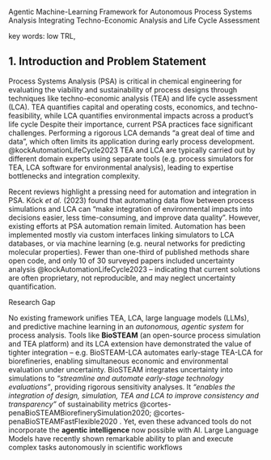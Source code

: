 
 Agentic Machine-Learning Framework for Autonomous Process Systems Analysis Integrating Techno-Economic Analysis and Life Cycle Assessment


key words: low TRL,

## 1. Introduction and Problem Statement

Process Systems Analysis (PSA) is critical in chemical engineering for evaluating the viability and sustainability of process designs through techniques like techno-economic analysis (TEA) and life cycle assessment (LCA).  TEA quantifies capital and operating costs, economics, and techno-feasibility, while LCA quantifies environmental impacts across a product’s life cycle
Despite their importance, current PSA practices face significant challenges. Performing a rigorous LCA demands “a great deal of time and data”, which often limits its application during early process development. @kockAutomationLifeCycle2023 TEA and LCA are typically carried out by different domain experts using separate tools (e.g. process simulators for TEA, LCA software for environmental analysis), leading to expertise bottlenecks and integration complexity. 

Recent reviews highlight a pressing need for automation and integration in PSA. Köck _et al._ (2023) found that automating data flow between process simulations and LCA can “make integration of environmental impacts into decisions easier, less time-consuming, and improve data quality”.  However, existing efforts at PSA automation remain limited. Automation has been implemented mostly via custom interfaces linking simulators to LCA databases, or via machine learning (e.g. neural networks for predicting molecular properties). Fewer than one-third of published methods share open code, and only 10 of 30 surveyed papers included uncertainty analysis @kockAutomationLifeCycle2023 – indicating that current solutions are often proprietary, not reproducible, and may neglect uncertainty quantification.

Research Gap

No existing framework unifies TEA, LCA, large language models (LLMs), and predictive machine learning in an _autonomous, agentic system_ for process analysis. Tools like **BioSTEAM** (an open-source process simulation and TEA platform) and its LCA extension have demonstrated the value of tighter integration – e.g. BioSTEAM-LCA automates early-stage TEA-LCA for biorefineries, enabling simultaneous economic and environmental evaluation under uncertainty.
 BioSTEAM integrates uncertainty into simulations to _“streamline and automate early-stage technology evaluations”_, providing rigorous sensitivity analyses. It _“enables the integration of design, simulation, TEA and LCA to improve consistency and transparency”_ of sustainability metrics
@cortes-penaBioSTEAMBiorefinerySimulation2020; @cortes-penaBioSTEAMFastFlexible2020 . Yet, even these advanced tools do not incorporate the **agentic intelligence** now possible with AI. Large Language Models have recently shown remarkable ability to plan and execute complex tasks autonomously in scientific workflows